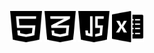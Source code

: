 <p align="center">
	<a target="_blank" href="https://drive.google.com/file/d/1qNTQjqRmA6KlArEhipUQRzaRKwCvD8TR/view?usp=share_link">
		<img width="10%" src="https://github.com/blackcrowX/blackcrowX.github.io/blob/main/images/icons/html-5.png?raw=true"/></a>
	<a target="_blank" href="https://drive.google.com/file/d/1qNTQjqRmA6KlArEhipUQRzaRKwCvD8TR/view?usp=share_link">
    		<img width="10%" src="https://github.com/blackcrowX/blackcrowX.github.io/blob/main/images/icons/css-3.png?raw=true"/></a>
	<a target="_blank" href="https://drive.google.com/file/d/1oJ0w60LNJyLpO5dHZhpHK4Ge88vcVUvb/view?usp=sharing">
    		<img width="10%" src="https://github.com/blackcrowX/blackcrowX.github.io/blob/main/images/icons/java-script.png?raw=true"/></a>	
	<a target="_blank" href="https://drive.google.com/file/d/1BN-oPF54H449OeDzqHEILfNDnIm_PEGt/view?usp=sharing">
    		<img width="10%" src="https://github.com/blackcrowX/blackcrowX.github.io/blob/main/images/icons/ms-excel.png?raw=true"/></a>
</p>
